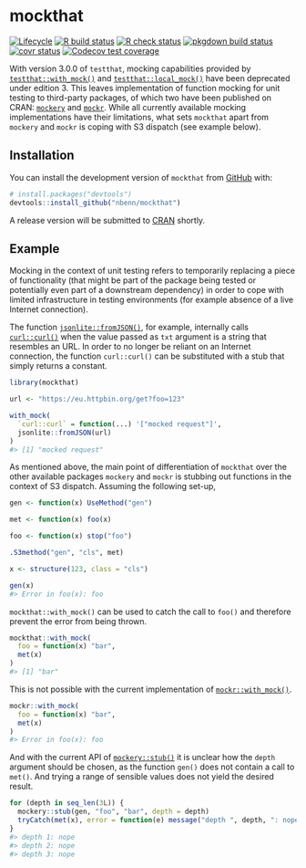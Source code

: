 
<!-- README.md is generated from README.Rmd. Please edit that file -->

# mockthat

<!-- badges: start -->

[![Lifecycle](https://img.shields.io/badge/lifecycle-maturing-blue.svg)](https://www.tidyverse.org/lifecycle/#maturing)
[![R build
status](https://github.com/nbenn/mockthat/workflows/build/badge.svg)](https://github.com/nbenn/mockthat/actions?query=workflow%3Abuild)
[![R check
status](https://github.com/nbenn/mockthat/workflows/check/badge.svg)](https://github.com/nbenn/mockthat/actions?query=workflow%3Acheck)
[![pkgdown build
status](https://github.com/nbenn/mockthat/workflows/pkgdown/badge.svg)](https://github.com/nbenn/mockthat/actions?query=workflow%3Apkgdown)
[![covr
status](https://github.com/nbenn/mockthat/workflows/coverage/badge.svg)](https://github.com/nbenn/mockthat/actions?query=workflow%3Acoverage)
[![Codecov test
coverage](https://codecov.io/gh/nbenn/mockthat/branch/master/graph/badge.svg?token=9v2gSCz5K5)](https://codecov.io/gh/nbenn/mockthat)
<!-- badges: end -->

With version 3.0.0 of `testthat`, mocking capabilities provided by
[`testthat::with_mock()`](https://testthat.r-lib.org/reference/with_mock.html)
and
[`testthat::local_mock()`](https://testthat.r-lib.org/reference/with_mock.html)
have been deprecated under edition 3. This leaves implementation of
function mocking for unit testing to third-party packages, of which two
have been published on CRAN:
[`mockery`](https://cran.r-project.org/package=mockery) and
[`mockr`](https://cran.r-project.org/package=mockr). While all currently
available mocking implementations have their limitations, what sets
`mockthat` apart from `mockery` and `mockr` is coping with S3 dispatch
(see example below).

## Installation

You can install the development version of `mockthat` from
[GitHub](https://github.com/) with:

``` r
# install.packages("devtools")
devtools::install_github("nbenn/mockthat")
```

A release version will be submitted to
[CRAN](https://CRAN.R-project.org) shortly.

## Example

Mocking in the context of unit testing refers to temporarily replacing a
piece of functionality (that might be part of the package being tested
or potentially even part of a downstream dependency) in order to cope
with limited infrastructure in testing environments (for example absence
of a live Internet connection).

The function
[`jsonlite::fromJSON()`](https://rdrr.io/cran/jsonlite/man/fromJSON.html),
for example, internally calls
[`curl::curl()`](https://rdrr.io/cran/curl/man/curl.html) when the value
passed as `txt` argument is a string that resembles an URL. In order to
no longer be reliant on an Internet connection, the function
`curl::curl()` can be substituted with a stub that simply returns a
constant.

``` r
library(mockthat)

url <- "https://eu.httpbin.org/get?foo=123"

with_mock(
  `curl::curl` = function(...) '["mocked request"]',
  jsonlite::fromJSON(url)
)
#> [1] "mocked request"
```

As mentioned above, the main point of differentiation of `mockthat` over
the other available packages `mockery` and `mockr` is stubbing out
functions in the context of S3 dispatch. Assuming the following set-up,

``` r
gen <- function(x) UseMethod("gen")

met <- function(x) foo(x)

foo <- function(x) stop("foo")

.S3method("gen", "cls", met)

x <- structure(123, class = "cls")

gen(x)
#> Error in foo(x): foo
```

`mockthat::with_mock()` can be used to catch the call to `foo()` and
therefore prevent the error from being thrown.

``` r
mockthat::with_mock(
  foo = function(x) "bar",
  met(x)
)
#> [1] "bar"
```

This is not possible with the current implementation of
[`mockr::with_mock()`](https://krlmlr.github.io/mockr/reference/with_mock.html).

``` r
mockr::with_mock(
  foo = function(x) "bar",
  met(x)
)
#> Error in foo(x): foo
```

And with the current API of
[`mockery::stub()`](https://rdrr.io/cran/mockery/man/stub.html) it is
unclear how the `depth` argument should be chosen, as the function
`gen()` does not contain a call to `met()`. And trying a range of
sensible values does not yield the desired result.

``` r
for (depth in seq_len(3L)) {
  mockery::stub(gen, "foo", "bar", depth = depth)
  tryCatch(met(x), error = function(e) message("depth ", depth, ": nope"))
}
#> depth 1: nope
#> depth 2: nope
#> depth 3: nope
```
